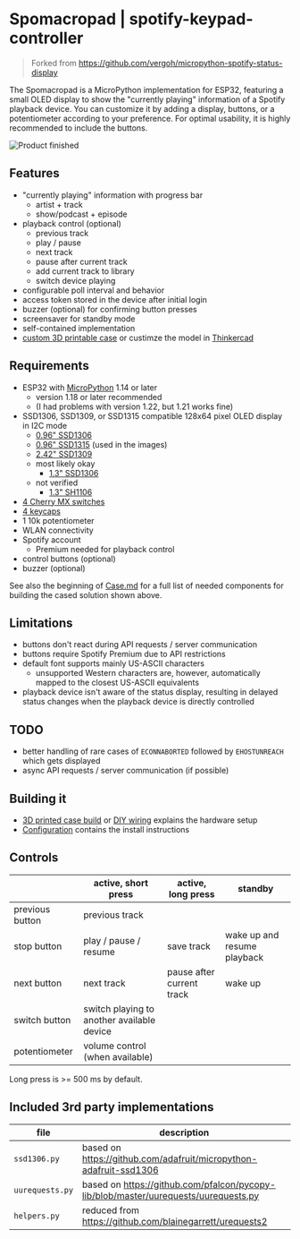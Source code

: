 # Spomacropad | spotify-keypad-controller
> Forked from https://github.com/vergoh/micropython-spotify-status-display

The Spomacropad is a MicroPython implementation for ESP32, featuring a small OLED display to show the "currently playing" information of a Spotify playback device. You can customize it by adding a display, buttons, or a potentiometer according to your preference. For optimal usability, it is highly recommended to include the buttons.

![Product finished](images/product_finished.jpg)

## Features

- "currently playing" information with progress bar
  - artist + track
  - show/podcast + episode
- playback control (optional)
  - previous track 
  - play / pause
  - next track
  - pause after current track
  - add current track to library
  - switch device playing
- configurable poll interval and behavior
- access token stored in the device after initial login
- buzzer (optional) for confirming button presses
- screensaver for standby mode
- self-contained implementation
- [custom 3D printable case](stl/case.stl) or custimze the model in [Thinkercad](https://www.tinkercad.com/things/2gLBOgj0QfW-spomacropad)

## Requirements

- ESP32 with [MicroPython](https://micropython.org/) 1.14 or later
  - version 1.18 or later recommended
  - (I had problems with version 1.22, but 1.21 works fine)
- SSD1306, SSD1309, or SSD1315 compatible 128x64 pixel OLED display in I2C mode
  - [0.96" SSD1306](https://www.google.com/search?q=128x64+oled+i2c+0.96+ssd1306)
  - [0.96" SSD1315](https://www.google.com/search?q=128x64+oled+i2c+0.96+ssd1315) (used in the images)
  - [2.42" SSD1309](https://www.google.com/search?q=128x64+oled+i2c+2.42+ssd1309)
  - most likely okay
    - [1.3" SSD1306](https://www.google.com/search?q=128x64+oled+i2c+1.3+ssd1306)
  - not verified
    - [1.3" SH1106](https://www.google.com/search?q=128x64+oled+i2c+1.3+sh1106)
- [4 Cherry MX switches](https://www.google.com/search?q=cherry%20mx%20switch)
- [4 keycaps](https://www.google.com/search?q=cherry%20mx%20switch%20keycaps)
- 1 10k potentiometer
- WLAN connectivity
- Spotify account
  - Premium needed for playback control
- control buttons (optional)
- buzzer (optional)

See also the beginning of [Case.md](Case.md) for a full list of needed components for building the cased solution shown above.

## Limitations

- buttons don't react during API requests / server communication
- buttons require Spotify Premium due to API restrictions
- default font supports mainly US-ASCII characters
  - unsupported Western characters are, however, automatically mapped to the closest US-ASCII equivalents
- playback device isn't aware of the status display, resulting in delayed status changes when the playback device is directly controlled

## TODO

- better handling of rare cases of `ECONNABORTED` followed by `EHOSTUNREACH` which gets displayed
- async API requests / server communication (if possible)

## Building it

- [3D printed case build](Case.md) or [DIY wiring](Wiring.md) explains the hardware setup
- [Configuration](Configuration.md) contains the install instructions

## Controls

| | active, short press | active, long press | standby | 
| --- | --- | --- | --- |
| previous button | previous track | | | 
| stop button | play / pause / resume | save track | wake up and resume playback | 
| next button | next track | pause after current track | wake up |
| switch button | switch playing to another available device | | |
| potentiometer | volume control (when available) | | |

Long press is >= 500 ms by default.

## Included 3rd party implementations

| file | description |
| --- | --- |
| `ssd1306.py` | based on <https://github.com/adafruit/micropython-adafruit-ssd1306> |
| `uurequests.py` | based on <https://github.com/pfalcon/pycopy-lib/blob/master/uurequests/uurequests.py> |
| `helpers.py` | reduced from <https://github.com/blainegarrett/urequests2> |
